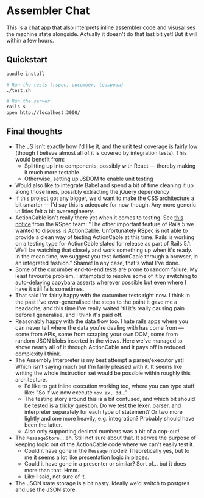 # Assembler Chat

This is a chat app that also interprets inline assembler code and visusalises
the machine state alongside. Actually it doesn't do that last bit yet! But it
will within a few hours.

## Quickstart

```bash
bundle install

# Run the tests (rspec, cucumber, teaspoon)
./test.sh

# Run the server
rails s
open http://localhost:3000/
```

## Final thoughts

* The JS isn't exactly how I'd like it, and the unit test coverage is fairly low (though I believe almost all of it is covered by integration tests). This would benefit from:
  * Splitting up into components, possibly with React — thereby making it much more testable
  * Otherwise, setting up JSDOM to enable unit testing
* Would also like to integrate Babel and spend a bit of time cleaning it up along those lines, possibly extracting the jQuery dependency
* If this project got any bigger, we'd want to make the CSS architecture a bit smarter — I'd say this is adequate for now though. Any more generic utilities felt a bit overengineery.
* ActionCable isn't really there yet when it comes to testing. See [this notice](http://rspec.info/blog/2016/07/rspec-3-5-has-been-released/) from the RSpec team: "The other important feature of Rails 5 we wanted to discuss is ActionCable. Unfortunately RSpec is not able to provide a clean way of testing ActionCable at this time. Rails is working on a testing type for ActionCable slated for release as part of Rails 5.1. We'll be watching that closely and work something up when it's ready. In the mean time, we suggest you test ActionCable through a browser, in an integrated fashion." Shame! In any case, that's what I've done.
* Some of the cucumber end-to-end tests are prone to random failure. My least favourite problem. I attempted to resolve some of it by switching to auto-delaying capybara asserts wherever possible but even where I have it still fails sometimes.
* That said I'm fairly happy with the cucumber tests right now. I think in the past I've over-generalised the steps to the point it gave me a headache, and this time I've really waited 'til it's really causing pain before I generalise, and I think it's paid off.
* Reasonably happy with the data flow too. I hate rails apps where you can never tell where the data you're dealing with has come from — some from APIs, some from scraping your own DOM, some from random JSON blobs inserted in the views. Here we've managed to shove nearly all of it through ActionCable and it pays off in reduced complexity I think.
* The Assembly Interpreter is my best attempt a parser/executor yet! Which isn't saying much but I'm fairly pleased with it. It seems like writing the whole instruction set would be possible within roughly this architecture.
  * I'd like to get inline execution working too, where you can type stuff like: "So if we now execute `mov ax, 3d`..."
  * The testing story around this is a bit confused, and which bit should be tested is a tricky question. Do we test the lexer, parser, and interpreter separately for each type of statement? Or two more lightly and one more heavily, e.g. integration? Probably should have been the latter.
  * Also only supporting decimal numbers was a bit of a cop-out!
* The `MessageStore`... eh. Still not sure about that. It serves the purpose of keeping logic out of the ActionCable code where we can't easily test it.
  * Could it have gone in the `Message` model? Theoretically yes, but to me it seems a lot like presentation logic in places.
  * Could it have gone in a presenter or similar? Sort of... but it does more than that. Hmm.
  * Like I said, not sure of it.
* The JSON state storage is a bit nasty. Ideally we'd switch to postgres and use the JSON store.
